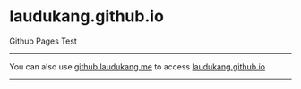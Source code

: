 # laudukang.github.io
Github Pages Test

***

You can also use [github.laudukang.me](http://github.laudukang.me) to access [laudukang.github.io](http://laudukang.github.io)

***
